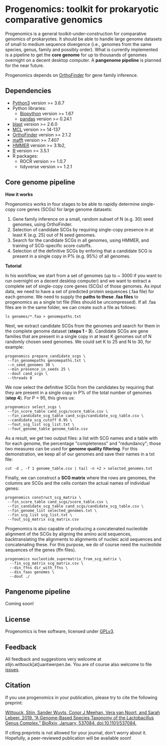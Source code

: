 # Progenomics: toolkit for prokaryotic comparative genomics

Progenomics is a general toolkit-under-construction for comparative genomics of prokaryotes. It should be able to handle large genome datasets of small to medium sequence divergence (i.e., genomes from the same species, genus, family and possibly order). What is currently implemented is a pipeline to get the __core genome__ for up to thousands of genomes overnight on a decent desktop computer. A __pangenome pipeline__ is planned for the near future.

Progenomics depends on [OrthoFinder](https://github.com/davidemms/OrthoFinder) for gene family inference. 

## Dependencies

* [Python3](https://www.python.org/) version >= 3.6.7
* Python libraries:
    * [Biopython](https://biopython.org/) version >= 1.67
    * [pandas](https://pandas.pydata.org/) version >= 0.24.1
* [blast](https://blast.ncbi.nlm.nih.gov/Blast.cgi?CMD=Web&PAGE_TYPE=BlastDocs&DOC_TYPE=Download) version >= 2.6.0
* [MCL](https://www.micans.org/mcl/index.html?sec_software) version >= 14-137
* [OrthoFinder](https://github.com/davidemms/OrthoFinder) version >= 2.1.2
* [mafft](https://mafft.cbrc.jp/alignment/software/) version >= 7.407
* [HMMER](http://hmmer.org/) version >= 3.1b2,
* [R](https://www.r-project.org/) version >= 3.5.1
* R packages:
    * ROCR version >= 1.0.7
    * tidyverse version >= 1.2.1

## Core genome pipeline

**How it works**

Progenomics works in four stages to be able to rapidly determine single-copy core genes (SCGs) for large genome datasets:

1. Gene family inference on a small, random subset of N (e.g. 30) seed genomes, using OrthoFinder. 
2. Selection of candidate SCGs by requiring single-copy presence in at least K (e.g. 25) out of N seed genomes. 
3. Search for the candidate SCGs in all genomes, using HMMER, and training of SCG-specific score cutoffs.  
4. Selection of the definitive SCGs by enforing that a candidate SCG is present in a single copy in P% (e.g. 95%) of all genomes.

**Tutorial**

In his workflow, we start from a set of genomes (up to ~ 3000 if you want to run overnight on a decent desktop computer) and we want to extract a complete set of single-copy core genes (SCGs) of those genomes. As input data, we need to have a set of predicted protein sequences (.faa file) for each genome. We need to supply the __paths to these .faa files__ to progenomics as a single txt file (files should be uncompressed). If all .faa files are in the same folder, we can create such a file as follows:

    ls genomes/*.faa > genomepaths.txt

Next, we extract candidate SCGs from the genomes and search for them in the complete genome dataset (__steps 1 - 3__). Candidate SCGs are gene families that are present in a single copy in at least K genomes out of N randomly chosen seed genomes. We could set K to 25 and N to 30, for example:

    progenomics prepare_candidate_scgs \
     --fin_genomepaths genomepaths.txt \
     --n_seed_genomes 30 \
     --min_presence_in_seeds 25 \
     --dout cand_scgs \
     --threads 8

We now select the definitive SCGs from the candidates by requiring that they are present in a single copy in P% of the total number of genomes (__step 4__). For P = 95, this gives us:

    progenomics select_scgs \
     --fin_score_table cand_scgs/score_table.csv \
     --fin_candidate_scg_table cand_scgs/candidate_scg_table.csv \
     --candidate_scg_cutoff 0.95 \
     --fout_scg_list scg_list.txt \
     --fout_genome_table genome_table.csv

As a result, we get two output files: a list with SCG names and a table with for each genome, the percentage "completeness" and "redundancy"; those two measures can be used for __genome quality filtering__. For this demonstration, we keep all of our genomes and save their names in a txt file:

    cut -d , -f 1 genome_table.csv | tail -n +2 > selected_genomes.txt

Finally, we can construct a __SCG matrix__ where the rows are genomes, the columns are SCGs and the cells contain the actual names of individual genes:

    progenomics construct_scg_matrix \
     --fin_score_table cand_scgs/score_table.csv \
     --fin_candidate_scg_table cand_scgs/candidate_scg_table.csv \
     --fin_genome_list selected_genomes.txt \
     --fin_scg_list scg_list.txt \
     --fout_scg_matrix scg_matrix.csv

Progenomics is also capable of producing a concatenated nucleotide alignment of the SCGs by aligning the amino acid sequences, backtranslating the alignments to alignments of nucleic acid sequences and concatenating these. For this purpose, we do of course need the nucleotide sequences of the genes (ffn files). 
 
    progenomics nucleotide_supermatrix_from_scg_matrix \
      --fin_scg_matrix scg_matrix.csv \
      --din_ffns dir_with_ffns \
      --din_faas genomes \
      --dout ./

## Pangenome pipeline

Coming soon!

## License

Progenomics is free software, licensed under [GPLv3](https://github.com/sanger-pathogens/Roary/blob/master/GPL-LICENSE).

## Feedback

All feedback and suggestions very welcome at stijn.wittouck[at]uantwerpen.be. You are of course also welcome to file [issues](https://github.com/SWittouck/progenomics/issues). 

## Citation

If you use progenomics in your publication, please try to cite the following preprint:

[Wittouck, Stijn, Sander Wuyts, Conor J Meehan, Vera van Noort, and Sarah Lebeer. 2019. “A Genome-Based Species Taxonomy of the Lactobacillus Genus Complex.” BioRxiv, January, 537084. doi:10.1101/537084.](https://www.biorxiv.org/content/10.1101/537084v1) 

If citing preprints is not allowed for your journal, don't worry about it. Hopefully, a peer-reviewed publication will be available soon! 
